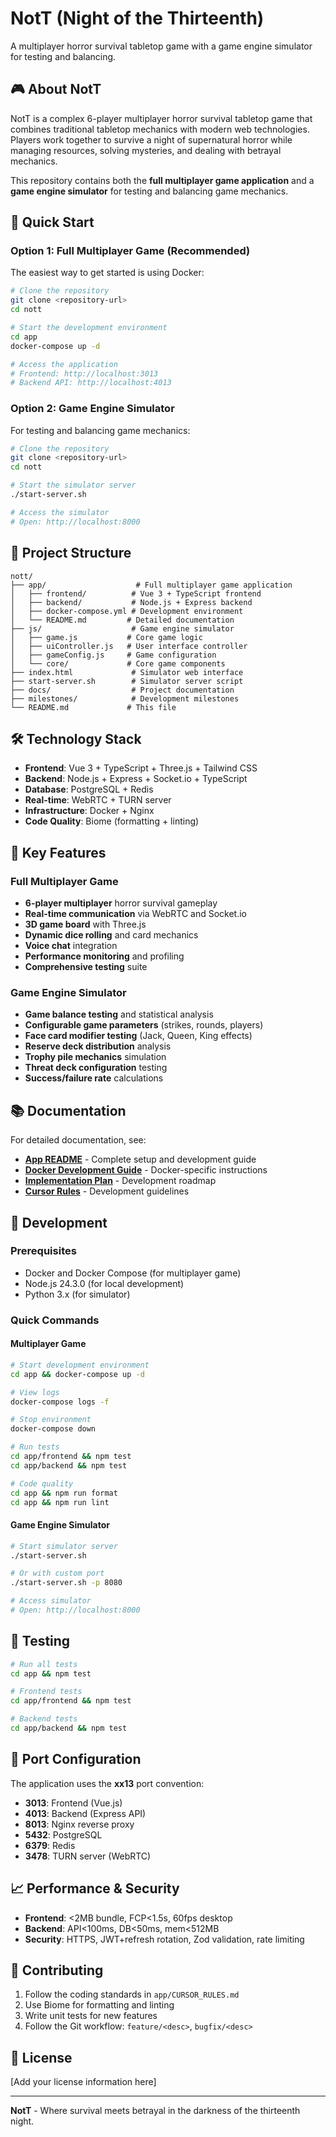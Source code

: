 # NotT (Night of the Thirteenth)

A multiplayer horror survival tabletop game with a game engine simulator for testing and balancing.

## 🎮 About NotT

NotT is a complex 6-player multiplayer horror survival tabletop game that combines traditional tabletop mechanics with modern web technologies. Players work together to survive a night of supernatural horror while managing resources, solving mysteries, and dealing with betrayal mechanics.

This repository contains both the **full multiplayer game application** and a **game engine simulator** for testing and balancing game mechanics.

## 🚀 Quick Start

### Option 1: Full Multiplayer Game (Recommended)

The easiest way to get started is using Docker:

```bash
# Clone the repository
git clone <repository-url>
cd nott

# Start the development environment
cd app
docker-compose up -d

# Access the application
# Frontend: http://localhost:3013
# Backend API: http://localhost:4013
```

### Option 2: Game Engine Simulator

For testing and balancing game mechanics:

```bash
# Clone the repository
git clone <repository-url>
cd nott

# Start the simulator server
./start-server.sh

# Access the simulator
# Open: http://localhost:8000
```

## 📁 Project Structure

```
nott/
├── app/                    # Full multiplayer game application
│   ├── frontend/          # Vue 3 + TypeScript frontend
│   ├── backend/           # Node.js + Express backend
│   ├── docker-compose.yml # Development environment
│   └── README.md         # Detailed documentation
├── js/                    # Game engine simulator
│   ├── game.js           # Core game logic
│   ├── uiController.js   # User interface controller
│   ├── gameConfig.js     # Game configuration
│   └── core/             # Core game components
├── index.html             # Simulator web interface
├── start-server.sh        # Simulator server script
├── docs/                  # Project documentation
├── milestones/            # Development milestones
└── README.md             # This file
```

## 🛠️ Technology Stack

- **Frontend**: Vue 3 + TypeScript + Three.js + Tailwind CSS
- **Backend**: Node.js + Express + Socket.io + TypeScript
- **Database**: PostgreSQL + Redis
- **Real-time**: WebRTC + TURN server
- **Infrastructure**: Docker + Nginx
- **Code Quality**: Biome (formatting + linting)

## 🎯 Key Features

### Full Multiplayer Game
- **6-player multiplayer** horror survival gameplay
- **Real-time communication** via WebRTC and Socket.io
- **3D game board** with Three.js
- **Dynamic dice rolling** and card mechanics
- **Voice chat** integration
- **Performance monitoring** and profiling
- **Comprehensive testing** suite

### Game Engine Simulator
- **Game balance testing** and statistical analysis
- **Configurable game parameters** (strikes, rounds, players)
- **Face card modifier testing** (Jack, Queen, King effects)
- **Reserve deck distribution** analysis
- **Trophy pile mechanics** simulation
- **Threat deck configuration** testing
- **Success/failure rate** calculations

## 📚 Documentation

For detailed documentation, see:
- **[App README](app/README.md)** - Complete setup and development guide
- **[Docker Development Guide](app/DOCKER_DEVELOPMENT.md)** - Docker-specific instructions
- **[Implementation Plan](app/IMPLEMENTATION_PLAN.md)** - Development roadmap
- **[Cursor Rules](app/CURSOR_RULES.md)** - Development guidelines

## 🐳 Development

### Prerequisites
- Docker and Docker Compose (for multiplayer game)
- Node.js 24.3.0 (for local development)
- Python 3.x (for simulator)

### Quick Commands

#### Multiplayer Game
```bash
# Start development environment
cd app && docker-compose up -d

# View logs
docker-compose logs -f

# Stop environment
docker-compose down

# Run tests
cd app/frontend && npm test
cd app/backend && npm test

# Code quality
cd app && npm run format
cd app && npm run lint
```

#### Game Engine Simulator
```bash
# Start simulator server
./start-server.sh

# Or with custom port
./start-server.sh -p 8080

# Access simulator
# Open: http://localhost:8000
```

## 🧪 Testing

```bash
# Run all tests
cd app && npm test

# Frontend tests
cd app/frontend && npm test

# Backend tests
cd app/backend && npm test
```

## 🔧 Port Configuration

The application uses the **xx13** port convention:
- **3013**: Frontend (Vue.js)
- **4013**: Backend (Express API)
- **8013**: Nginx reverse proxy
- **5432**: PostgreSQL
- **6379**: Redis
- **3478**: TURN server (WebRTC)

## 📈 Performance & Security

- **Frontend**: <2MB bundle, FCP<1.5s, 60fps desktop
- **Backend**: API<100ms, DB<50ms, mem<512MB
- **Security**: HTTPS, JWT+refresh rotation, Zod validation, rate limiting

## 🤝 Contributing

1. Follow the coding standards in `app/CURSOR_RULES.md`
2. Use Biome for formatting and linting
3. Write unit tests for new features
4. Follow the Git workflow: `feature/<desc>`, `bugfix/<desc>`

## 📄 License

[Add your license information here]

---

**NotT** - Where survival meets betrayal in the darkness of the thirteenth night. 